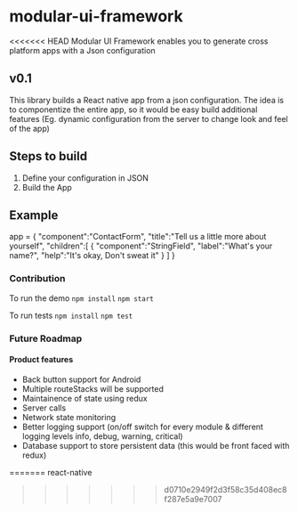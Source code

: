 # modular-ui-framework
<<<<<<< HEAD
Modular UI Framework enables you to generate cross platform apps with a Json configuration
## v0.1

This library builds a React native app from a json configuration. The idea is to componentize the entire app, so it would
be easy build additional features (Eg. dynamic configuration from the server to change look and feel of the app)

## Steps to build
1. Define your configuration in JSON
2. Build the App

## Example
app = {
  "component":"ContactForm",
  "title":"Tell us a little more about yourself",
  "children":[
  {
    "component":"StringField",
    "label":"What's your name?",
    "help":"It's okay, Don't sweat it"
  }
  ]
}


### Contribution
To run the demo
`npm install`
`npm start`

To run tests
`npm install`
`npm test`

### Future Roadmap 
#### Product features
* Back button support for Android
* Multiple routeStacks will be supported 
* Maintainence of state using redux 
* Server calls 
* Network state monitoring
* Better logging support (on/off switch for every module & different logging levels info, debug, warning, critical) 
* Database support to store persistent data (this would be front faced with redux) 

=======
react-native
>>>>>>> d0710e2949f2d3f58c35d408ec8f287e5a9e7007
